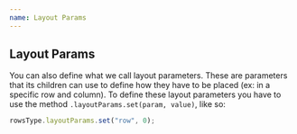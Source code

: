 ```yaml
---
name: Layout Params
---
```


## Layout Params

You can also define what we call layout parameters. These are parameters that its children can use to define how they have to be placed (ex: in a specific row and column). To define these layout parameters you have to use the method `.layoutParams.set(param, value)`, like so:

```javascript
rowsType.layoutParams.set("row", 0);
```
